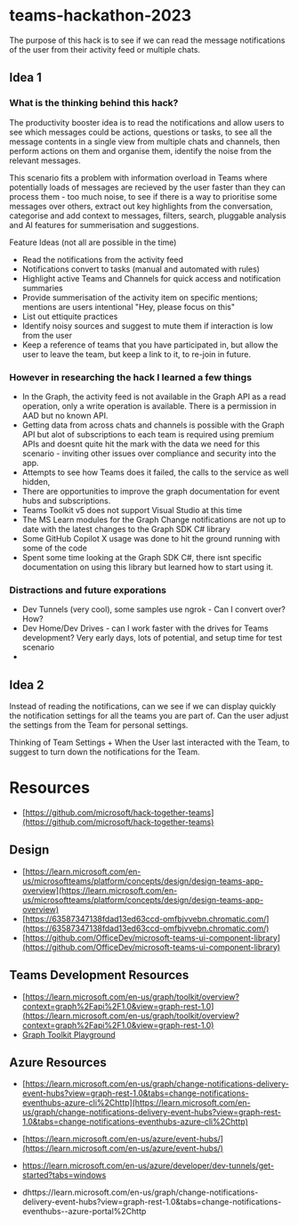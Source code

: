# teams-hackathon-2023

The purpose of this hack is to see if we can read the message notifications of the user from their activity feed or multiple chats. 

## Idea 1

### What is the thinking behind this hack?

The productivity booster idea is to read the notifications and allow users to see which messages could be actions, questions or tasks, to see all the message contents in a single view from multiple chats and channels, then perform actions on them and organise them, identify the noise from the relevant messages. 

This scenario fits a problem with information overload in Teams where potentially loads of messages are recieved by the user faster than they can process them - too much noise, to see if there is a way to prioritise some messages over others, extract out key highlights from the conversation, categorise and add context to messages, filters, search, pluggable analysis and AI features for summerisation and suggestions.

Feature Ideas (not all are possible in the time)

- Read the notifications from the activity feed
- Notifications convert to tasks (manual and automated with rules)
- Highlight active Teams and Channels for quick access and notification summaries
- Provide summerisation of the activity item on specific mentions; mentions are users intentional "Hey, please focus on this"
- List out ettiquite practices
- Identify noisy sources and suggest to mute them if interaction is low from the user
- Keep a reference of teams that you have participated in, but allow the user to leave the team, but keep a link to it, to re-join in future. 


### However in researching the hack I learned a few things

- In the Graph, the activity feed is not available in the Graph API as a read operation, only a write operation is available. There is a permission in AAD but no known API.
- Getting data from across chats and channels is possible with the Graph API but alot of subscriptions to each team is required using premium APIs and doesnt quite hit the mark with the data we need for this scenario - inviting other issues over compliance and security into the app.
- Attempts to see how Teams does it failed, the calls to the service as well hidden,
- There are opportunities to improve the graph documentation for event hubs and subscriptions.
- Teams Toolkit v5 does not support Visual Studio at this time
- The MS Learn modules for the Graph Change notifications are not up to date with the latest changes to the Graph SDK C# library
- Some GitHub Copilot X usage was done to hit the ground running with some of the code
- Spent some time looking at the Graph SDK C#, there isnt specific documentation on using this library but learned how to start using it.

### Distractions and future exporations

- Dev Tunnels (very cool), some samples use ngrok - Can I convert over? How?
- Dev Home/Dev Drives - can I work faster with the drives for Teams development? Very early days, lots of potential, and setup time for test scenario
- 

## Idea 2

Instead of reading the notifications, can we see if we can display quickly the notification settings for all the teams you are part of. Can the user adjust the settings from the Team for personal settings. 

Thinking of Team Settings + When the User last interacted with the Team, to suggest to turn down the notifications for the Team.


# Resources

- [https://github.com/microsoft/hack-together-teams](https://github.com/microsoft/hack-together-teams)

## Design

- [https://learn.microsoft.com/en-us/microsoftteams/platform/concepts/design/design-teams-app-overview](https://learn.microsoft.com/en-us/microsoftteams/platform/concepts/design/design-teams-app-overview)
- [https://63587347138fdad13ed63ccd-omfbjvvebn.chromatic.com/](https://63587347138fdad13ed63ccd-omfbjvvebn.chromatic.com/)
- [https://github.com/OfficeDev/microsoft-teams-ui-component-library](https://github.com/OfficeDev/microsoft-teams-ui-component-library)


## Teams Development Resources

- [https://learn.microsoft.com/en-us/graph/toolkit/overview?context=graph%2Fapi%2F1.0&view=graph-rest-1.0](https://learn.microsoft.com/en-us/graph/toolkit/overview?context=graph%2Fapi%2F1.0&view=graph-rest-1.0)
- [Graph Toolkit Playground](https://mgt.dev/)

## Azure Resources

- [https://learn.microsoft.com/en-us/graph/change-notifications-delivery-event-hubs?view=graph-rest-1.0&tabs=change-notifications-eventhubs-azure-cli%2Chttp](https://learn.microsoft.com/en-us/graph/change-notifications-delivery-event-hubs?view=graph-rest-1.0&tabs=change-notifications-eventhubs-azure-cli%2Chttp)
- [https://learn.microsoft.com/en-us/azure/event-hubs/](https://learn.microsoft.com/en-us/azure/event-hubs/)


- https://learn.microsoft.com/en-us/azure/developer/dev-tunnels/get-started?tabs=windows
- dhttps://learn.microsoft.com/en-us/graph/change-notifications-delivery-event-hubs?view=graph-rest-1.0&tabs=change-notifications-eventhubs--azure-portal%2Chttp